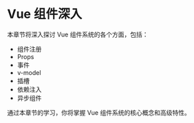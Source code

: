 # Vue 组件深入

本章节将深入探讨 Vue 组件系统的各个方面，包括：

- 组件注册
- Props
- 事件
- v-model
- 插槽
- 依赖注入
- 异步组件

通过本章节的学习，你将掌握 Vue 组件系统的核心概念和高级特性。
